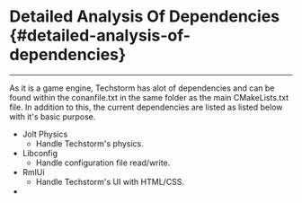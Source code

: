 # Detailed Analysis Of Dependencies {#detailed-analysis-of-dependencies}

---

As it is a game engine, Techstorm has alot of dependencies and can be found within the conanfile.txt in the same folder as the main CMakeLists.txt file. In addition to this, the current dependencies are listed as listed below with it's basic purpose.

* Jolt Physics
	* Handle Techstorm's physics. 
* Libconfig
	* Handle configuration file read/write.
* RmlUi
	* Handle Techstorm's UI with HTML/CSS.
* 